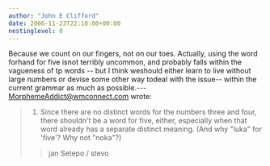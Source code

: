 ```yaml
---
author: "John E Clifford"
date: 2006-11-23T22:10:00+00:00
nestinglevel: 0
---
```

Because we count on our fingers, not on our toes. Actually, using the word forhand for five isnot terribly uncommon, and probably falls within the vagueness of tp words --
but I think weshould either learn to live without large numbers or devise some other way todeal with the issue--
 within the current grammar as much as possible.---
 [MorphemeAddict@wmconnect.com](mailto://MorphemeAddict@wmconnect.com) wrote:

> 1. Since there are no distinct words for the numbers three and four, there
> shouldn't be a word for five, either, especially when that word already has a
> separate distinct meaning. (And why "luka" for 'five'? Why not "noka"?)
>> jan Setepo / stevo
>